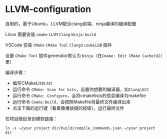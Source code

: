 # LLVM-configuration

自用的，基于Ubuntu、LLVM配合clang前端、ninja编译的编译配置

Linux 需要安装 `cmake` `LLVM` `Clang` `Ninja-build`

VSCode 安装 `CMake` `CMake Tool` `Clangd` `codeLLDB` 插件

设置 `CMake Tool` 插件generator默认为 `Ninja`（在`Cmake: Edit CMake Cache(UI) `里）

编译步骤：
- 编写CMakeLists.txt
- 运行命令 `CMake: Scan for kits`，设置你想要的编译器，如`Clang\GCC`
- 运行命令 `CMake: Configure`，会将cmakelists的信息编译为makefile
- 运行命令 `Cmake:Build`，会按照Makefile将最终文件编译出来
- 点击下面的运行键（看着像播放键的按钮），运行最终文件

在项目根目录创建软链接：

```shell
ln -s ~/your project dir/build/compile_commands.json ~/your project dir
```
